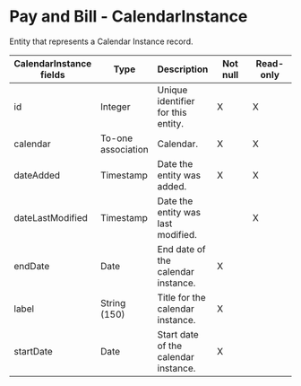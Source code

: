 #  Pay and Bill - CalendarInstance

Entity that represents a Calendar Instance record.


<table>
    <colgroup>
        <col width="20%" />
        <col width="20%" />
        <col width="20%" />
        <col width="20%" />
        <col width="20%" />
    </colgroup>
    <thead>
        <tr class="header">
            <th>CalendarInstance fields</th>
            <th>Type</th>
            <th>Description</th>
            <th>Not null</th>
            <th>Read-only</th>
        </tr>
    </thead>
    <tbody>
        <tr class="even">
            <td>id</td>
            <td>Integer</td>
            <td>Unique identifier for this entity.</td>
            <td>X</td>
            <td>X</td>
        </tr>
        <tr class="odd">
            <td>calendar</td>
            <td>To-one association</td>
            <td>Calendar.</td>
            <td>X</td>
            <td>X</td>
        </tr>
        <tr class="even">
            <td>dateAdded</td>
            <td>Timestamp</td>
            <td>Date the entity was added.</td>
            <td>X</td>
            <td>X</td>
        </tr>
        <tr class="odd">
            <td>dateLastModified</td>
            <td>Timestamp</td>
            <td>Date the entity was last modified.</td>
            <td></td>
            <td>X</td>
        </tr>
        <tr class="even">
            <td>endDate</td>
            <td>Date</td>
            <td>End date of the calendar instance.</td>
            <td>X</td>
            <td></td>
        </tr>
        <tr class="odd">
            <td>label</td>
            <td>String (150)</td>
            <td>Title for the calendar instance.</td>
            <td>X</td>
            <td></td>
        </tr>
        <tr class="even">
            <td>startDate</td>
            <td>Date</td>
            <td>Start date of the calendar instance.</td>
            <td>X</td>
            <td></td>
        </tr>
    </tbody>
</table>


     
        
